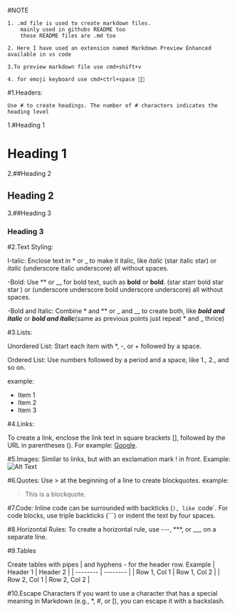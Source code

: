 #NOTE

    1. .md file is used to create markdown files.
        mainly used in githubs README too
        those README files are .md too
    
    2. Here I have used an extension named Markdown Preview Enhanced available in vs code

    3.To preview markdown file use cmd+shift+v

    4. for emoji keyboard use cmd+ctrl+space 🌻🌻




#1.Headers:

    Use # to create headings. The number of # characters indicates the heading level
    
1.#Heading 1
# Heading 1  
2.##Heading 2
## Heading 2
3.##Heading 3
### Heading 3


#2.Text Styling:

I-talic: Enclose text in * or _ to make it italic, like *italic* (star italic star) or _italic_ (underscore italic underscore) all without spaces.
    
-Bold: Use ** or __ for bold text, such as **bold** or __bold__.
(star starr bold star star ) or (underscore underscore bold underscore underscore) all without spaces.
    
-Bold and Italic: Combine * and ** or _ and __ to create both, like ***bold and italic*** or ___bold and italic___(same as previous points just repeat * and _ thrice)


#3.Lists:

Unordered List: Start each item with *, -, or + followed by a space.

Ordered List: Use numbers followed by a period and a space, like 1., 2., and so on.

example:
- Item 1
- Item 2
- Item 3

#4.Links:

To create a link, enclose the link text in square brackets [], followed by the URL in parentheses (). For example: [Google](https://www.google.com).

#5.Images:
Similar to links, but with an exclamation mark ! in front. Example: ![Alt Text](image_url)

#6.Quotes:
Use > at the beginning of a line to create blockquotes.
example:
> This is a blockquote.


#7.Code:
Inline code can be surrounded with backticks (`), like `code`.
For code blocks, use triple backticks (```) or indent the text by four spaces.


#8.Horizontal Rules:
To create a horizontal rule, use ---, ***, or ___ on a separate line.


#9.Tables 

Create tables with pipes | and hyphens - for the header row. Example
| Header 1 | Header 2 |
| -------- | -------- |
| Row 1, Col 1 | Row 1, Col 2 |
| Row 2, Col 1 | Row 2, Col 2 |

#10.Escape Characters 
If you want to use a character that has a special meaning in Markdown (e.g., *, #, or [), you can escape it with a backslash.









